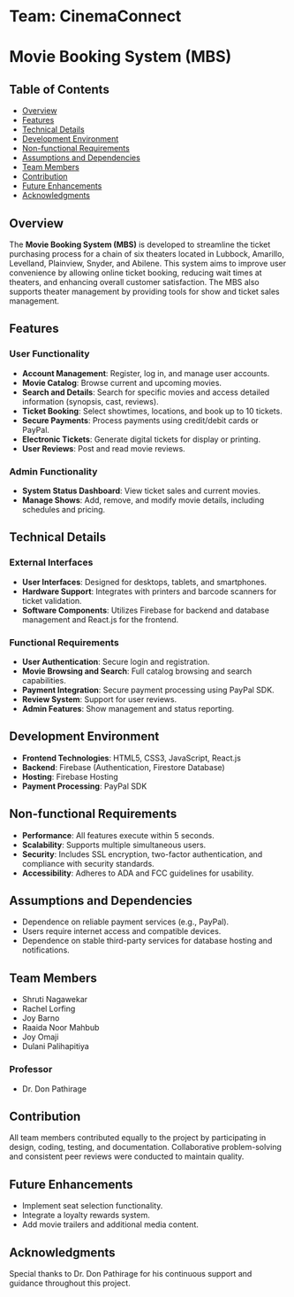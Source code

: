 # Team: CinemaConnect

# Movie Booking System (MBS)

## Table of Contents
- [Overview](#overview)
- [Features](#features)
- [Technical Details](#technical-details)
- [Development Environment](#development-environment)
- [Non-functional Requirements](#non-functional-requirements)
- [Assumptions and Dependencies](#assumptions-and-dependencies)
- [Team Members](#team-members)
- [Contribution](#contribution)
- [Future Enhancements](#future-enhancements)
- [Acknowledgments](#acknowledgments)

## Overview
The **Movie Booking System (MBS)** is developed to streamline the ticket purchasing process for a chain of six theaters located in Lubbock, Amarillo, Levelland, Plainview, Snyder, and Abilene. This system aims to improve user convenience by allowing online ticket booking, reducing wait times at theaters, and enhancing overall customer satisfaction. The MBS also supports theater management by providing tools for show and ticket sales management.

## Features
### User Functionality
- **Account Management**: Register, log in, and manage user accounts.
- **Movie Catalog**: Browse current and upcoming movies.
- **Search and Details**: Search for specific movies and access detailed information (synopsis, cast, reviews).
- **Ticket Booking**: Select showtimes, locations, and book up to 10 tickets.
- **Secure Payments**: Process payments using credit/debit cards or PayPal.
- **Electronic Tickets**: Generate digital tickets for display or printing.
- **User Reviews**: Post and read movie reviews.

### Admin Functionality
- **System Status Dashboard**: View ticket sales and current movies.
- **Manage Shows**: Add, remove, and modify movie details, including schedules and pricing.

## Technical Details
### External Interfaces
- **User Interfaces**: Designed for desktops, tablets, and smartphones.
- **Hardware Support**: Integrates with printers and barcode scanners for ticket validation.
- **Software Components**: Utilizes Firebase for backend and database management and React.js for the frontend.

### Functional Requirements
- **User Authentication**: Secure login and registration.
- **Movie Browsing and Search**: Full catalog browsing and search capabilities.
- **Payment Integration**: Secure payment processing using PayPal SDK.
- **Review System**: Support for user reviews.
- **Admin Features**: Show management and status reporting.

## Development Environment
- **Frontend Technologies**: HTML5, CSS3, JavaScript, React.js
- **Backend**: Firebase (Authentication, Firestore Database)
- **Hosting**: Firebase Hosting
- **Payment Processing**: PayPal SDK

## Non-functional Requirements
- **Performance**: All features execute within 5 seconds.
- **Scalability**: Supports multiple simultaneous users.
- **Security**: Includes SSL encryption, two-factor authentication, and compliance with security standards.
- **Accessibility**: Adheres to ADA and FCC guidelines for usability.

## Assumptions and Dependencies
- Dependence on reliable payment services (e.g., PayPal).
- Users require internet access and compatible devices.
- Dependence on stable third-party services for database hosting and notifications.

## Team Members
- Shruti Nagawekar
- Rachel Lorfing
- Joy Barno
- Raaida Noor Mahbub
- Joy Omaji
- Dulani Palihapitiya

### Professor
- Dr. Don Pathirage

## Contribution
All team members contributed equally to the project by participating in design, coding, testing, and documentation. Collaborative problem-solving and consistent peer reviews were conducted to maintain quality.

## Future Enhancements
- Implement seat selection functionality.
- Integrate a loyalty rewards system.
- Add movie trailers and additional media content.

## Acknowledgments
Special thanks to Dr. Don Pathirage for his continuous support and guidance throughout this project.

